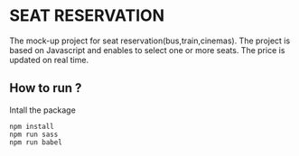 # SEAT RESERVATION
The mock-up project for seat reservation(bus,train,cinemas). The project is based on Javascript and enables to select one or more seats. The price is updated on real time. 

## How to run ?
Intall the package
````
npm install
npm run sass
npm run babel
